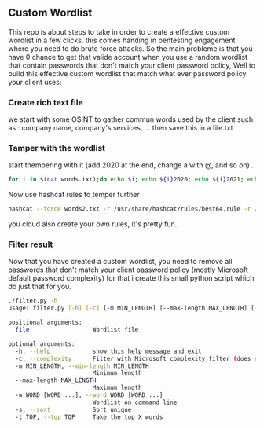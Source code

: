 ## Custom Wordlist
This repo is about steps to take in order to create a effective custom wordlist in a few clicks. this comes handing in pentesting engagement where you need to do brute force attacks.
So the main probleme is that you have 0 chance to get that valide account when you use a random wordlist that contain passwords that don't match your client password policy, 
Well to build this effective custom wordlist that match what ever password policy your client uses: 
### Create rich text file
we start with some OSINT to gather commun words used by the client such as : company name, company's services, ... then save this in a file.txt 
### Tamper with the wordlist  
start thempering with it (add 2020 at the end, change a with @, and so on) . 
```bash 
for i in $(cat words.txt);do echo $i; echo ${i}2020; echo ${i}2021; echo ${i}2022;done > words2.txt 
```
Now use hashcat rules to temper further 
```bash
hashcat --force words2.txt -r /usr/share/hashcat/rules/best64.rule -r /usr/share/hashcat/rules/toggles5.rule --stdout > wordlistfinal.txt 
```
you cloud also create your own rules, it's pretty fun. 
### Filter result 
Now that you have created a custom wordlist, you need to remove all passwords that don't match your client password policy (mostly Microsoft default password complexity) for that i create this small python script which do just that for you. 
```bash
./filter.py -h           
usage: filter.py [-h] [-c] [-m MIN_LENGTH] [--max-length MAX_LENGTH] [-w WORD [WORD ...]] [-s] [-t TOP] file [file ...]

positional arguments:
  file                  Wordlist file

optional arguments:
  -h, --help            show this help message and exit
  -c, --complexity      Filter with Microsoft complexity filter (does not affect minimum length)
  -m MIN_LENGTH, --min-length MIN_LENGTH
                        Minimum length
  --max-length MAX_LENGTH
                        Maximum length
  -w WORD [WORD ...], --word WORD [WORD ...]
                        Wordlist on command line
  -s, --sort            Sort unique
  -t TOP, --top TOP     Take the top X words
```
